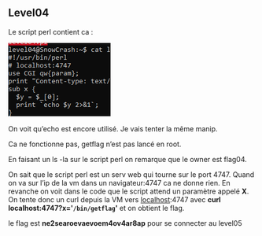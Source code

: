 ## Level04
    
Le script perl contient ca :

![Untitled](./screenshots/Untitled%205.png)

On voit qu’echo est encore utilisé. Je vais tenter la même manip.

Ca ne fonctionne pas, getflag n’est pas lancé en root.

En faisant un ls -la sur le script perl on remarque que le owner est flag04.

On sait que le script perl est un serv web qui tourne sur le port 4747. Quand on va sur l’ip de la vm dans un navigateur:4747 ca ne donne rien. En revanche on voit dans le code que le script attend un paramètre appelé **X**. On tente donc un curl depuis la VM vers [localhost](http://localhost):4747 avec **curl localhost:4747?x='`/bin/getflag`'** et on obtient le flag.

le flag est **ne2searoevaevoem4ov4ar8ap** pour se connecter au level05
